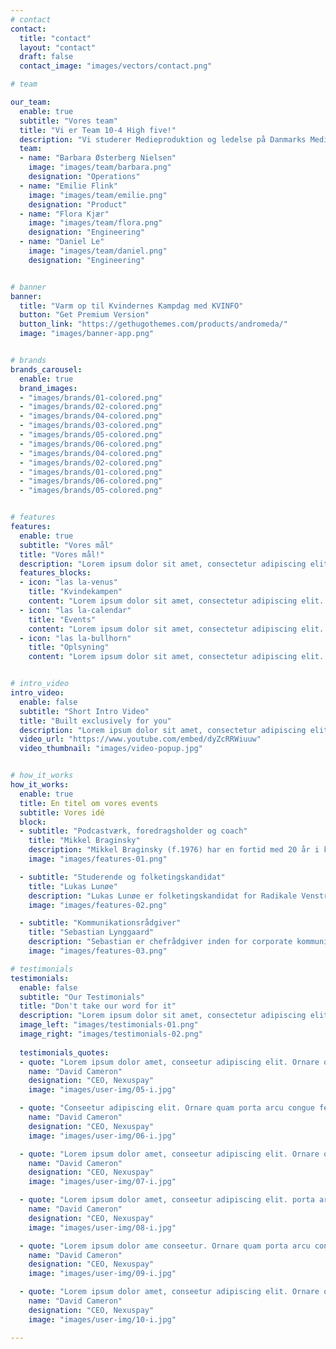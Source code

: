 ```yaml
---
# contact
contact:
  title: "contact"
  layout: "contact"
  draft: false
  contact_image: "images/vectors/contact.png"

# team

our_team:
  enable: true
  subtitle: "Vores team"
  title: "Vi er Team 10-4 High five!"
  description: "Vi studerer Medieproduktion og ledelse på Danmarks Medie- og Journalisthøjskole."
  team:
  - name: "Barbara Østerberg Nielsen"
    image: "images/team/barbara.png"
    designation: "Operations"
  - name: "Emilie Flink"
    image: "images/team/emilie.png"
    designation: "Product"
  - name: "Flora Kjær"
    image: "images/team/flora.png"
    designation: "Engineering"
  - name: "Daniel Le"
    image: "images/team/daniel.png"
    designation: "Engineering"


# banner
banner:
  title: "Varm op til Kvindernes Kampdag med KVINFO"
  button: "Get Premium Version"
  button_link: "https://gethugothemes.com/products/andromeda/"
  image: "images/banner-app.png"


# brands
brands_carousel:
  enable: true
  brand_images:
  - "images/brands/01-colored.png"
  - "images/brands/02-colored.png"
  - "images/brands/04-colored.png"
  - "images/brands/03-colored.png"
  - "images/brands/05-colored.png"
  - "images/brands/06-colored.png"
  - "images/brands/04-colored.png"
  - "images/brands/02-colored.png"
  - "images/brands/01-colored.png"
  - "images/brands/06-colored.png"
  - "images/brands/05-colored.png"


# features
features:
  enable: true
  subtitle: "Vores mål"
  title: "Vores mål!"
  description: "Lorem ipsum dolor sit amet, consectetur adipiscing elit. Morbi egestas <br> Werat viverra id et aliquet. vulputate egestas sollicitudin."
  features_blocks:
  - icon: "las la-venus"
    title: "Kvindekampen"
    content: "Lorem ipsum dolor sit amet, consectetur adipiscing elit. Neque enim id diam ornare volutpat in sagitis, aliquet. Arcu cursus"
  - icon: "las la-calendar"
    title: "Events"
    content: "Lorem ipsum dolor sit amet, consectetur adipiscing elit. Neque enim id diam ornare volutpat in sagitis, aliquet. Arcu cursus"
  - icon: "las la-bullhorn"
    title: "Oplsyning"
    content: "Lorem ipsum dolor sit amet, consectetur adipiscing elit. Neque enim id diam ornare volutpat in sagitis, aliquet. Arcu cursus"


# intro_video
intro_video:   
  enable: false
  subtitle: "Short Intro Video"
  title: "Built exclusively for you"
  description: "Lorem ipsum dolor sit amet, consectetur adipiscing elit. Morbi egestas <br> Werat viverra id et aliquet. vulputate egestas sollicitudin."
  video_url: "https://www.youtube.com/embed/dyZcRRWiuuw"
  video_thumbnail: "images/video-popup.jpg"


# how_it_works
how_it_works:   
  enable: true
  title: En titel om vores events
  subtitle: Vores idé
  block:
  - subtitle: "Podcastværk, foredragsholder og coach"
    title: "Mikkel Braginsky"
    description: "Mikkel Braginsky (f.1976) har en fortid med 20 år i kommunikationsbranchen, men arbejder i dag hovedsageligt med workshops, som foredragsholder og coach. Han er manden bag den succesfulde podcast 'Hankøn', der har været med til at danne grundlaget for tilblivelsen af hans bog af samme navn. (Gyldendal)"
    image: "images/features-01.png"

  - subtitle: "Studerende og folketingskandidat"
    title: "Lukas Lunøe"
    description: "Lukas Lunøe er folketingskandidat for Radikale Venstre, og tidligere landsformand for Radikal Ungdom. Han er foretaler for, at mænd bør deltage aktivt i kvindekampen, og har tidligere medvirket i den offentlige presse om netop dette. Til dagligt sturderer han Statskunskab på Københavns Universitet, og er researcher hos Rud Pedersen Public Affairs."
    image: "images/features-02.png"

  - subtitle: "Kommunikationsrådgiver"
    title: "Sebastian Lynggaard"
    description: "Sebastian er chefrådgiver inden for corporate kommunikation og branding. Sebastian har en BA i retorik og en overbygning fra CBS i politisk kommunikation og ledelse. Tidligere har han arbejdet både i medicinalindustrien og i NGO-verdenen. Sebastian Lynggaard oprettede i 2019 den anonyme Instagramprofil @herligesvend og postede memes med glimmer, pastelfarver og nuttede dyreunger. (Lead Agency, Bog-ide)"
    image: "images/features-03.png"

# testimonials
testimonials:   
  enable: false
  subtitle: "Our Testimonials"
  title: "Don't take our word for it"
  description: "Lorem ipsum dolor sit amet, consectetur adipiscing elit. Morbi egestas <br> Werat viverra id et aliquet. vulputate egestas sollicitudin."
  image_left: "images/testimonials-01.png"
  image_right: "images/testimonials-02.png"
  
  testimonials_quotes:
  - quote: "Lorem ipsum dolor amet, conseetur adipiscing elit. Ornare quam porta arcu congue felis volutpat. Vitae lectudbfs dolor faucibus"
    name: "David Cameron"
    designation: "CEO, Nexuspay"
    image: "images/user-img/05-i.jpg"

  - quote: "Conseetur adipiscing elit. Ornare quam porta arcu congue felis volutpat. Vitae lectudbfs pellentesque vitae dolor faucibus"
    name: "David Cameron"
    designation: "CEO, Nexuspay"
    image: "images/user-img/06-i.jpg"

  - quote: "Lorem ipsum dolor amet, conseetur adipiscing elit. Ornare quam porta arcu congue felis volutpat. Vitae lectudbfs pellentesque vitae dolor"
    name: "David Cameron"
    designation: "CEO, Nexuspay"
    image: "images/user-img/07-i.jpg"

  - quote: "Lorem ipsum dolor amet, conseetur adipiscing elit. porta arcu congue felis volutpat. Vitae lectudbfs pellentesque vitae dolor faucibus"
    name: "David Cameron"
    designation: "CEO, Nexuspay"
    image: "images/user-img/08-i.jpg"

  - quote: "Lorem ipsum dolor ame conseetur. Ornare quam porta arcu congue felis volutpat. Vitae lectudbfs pellentesque vitae dolor faucibus"
    name: "David Cameron"
    designation: "CEO, Nexuspay"
    image: "images/user-img/09-i.jpg"

  - quote: "Lorem ipsum dolor amet, conseetur adipiscing elit. Ornare quam porta arcu congue lectudbfs pellentesque vitae dolor faucibus"
    name: "David Cameron"
    designation: "CEO, Nexuspay"
    image: "images/user-img/10-i.jpg"

---
```

